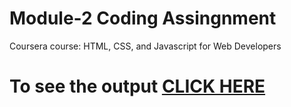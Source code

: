 

# Module-2 Coding Assingnment

Coursera course: HTML, CSS, and Javascript for Web Developers

# To see the output [CLICK HERE]()

